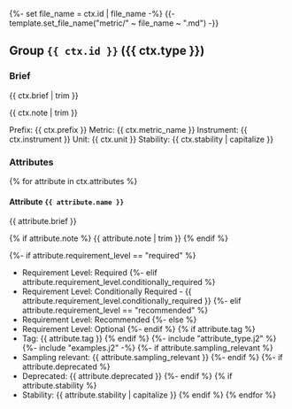 {%- set file_name = ctx.id | file_name -%}
{{- template.set_file_name("metric/" ~ file_name ~ ".md") -}}

## Group `{{ ctx.id }}` ({{ ctx.type }})

### Brief

{{ ctx.brief | trim }}

{{ ctx.note | trim }}

Prefix: {{ ctx.prefix }}
Metric: {{ ctx.metric_name }}
Instrument: {{ ctx.instrument }}
Unit: {{ ctx.unit }}
Stability: {{ ctx.stability | capitalize }}

### Attributes

{% for attribute in ctx.attributes %}
#### Attribute `{{ attribute.name }}`

{{ attribute.brief }}

{% if attribute.note %}
{{ attribute.note | trim }}
{% endif %}

{%- if attribute.requirement_level == "required" %}
- Requirement Level: Required
  {%- elif attribute.requirement_level.conditionally_required %}
- Requirement Level: Conditionally Required - {{ attribute.requirement_level.conditionally_required }}
  {%- elif attribute.requirement_level == "recommended" %}
- Requirement Level: Recommended
  {%- else %}
- Requirement Level: Optional
  {%- endif %}
  {% if attribute.tag %}
- Tag: {{ attribute.tag }}
  {% endif %}
  {%- include "attribute_type.j2" %}
  {%- include "examples.j2" -%}
  {%- if attribute.sampling_relevant %}
- Sampling relevant: {{ attribute.sampling_relevant }}
  {%- endif %}
  {%- if attribute.deprecated %}
- Deprecated: {{ attribute.deprecated }}
  {%- endif %}
  {% if attribute.stability %}
- Stability: {{ attribute.stability | capitalize }}
  {% endif %}
  {% endfor %}
